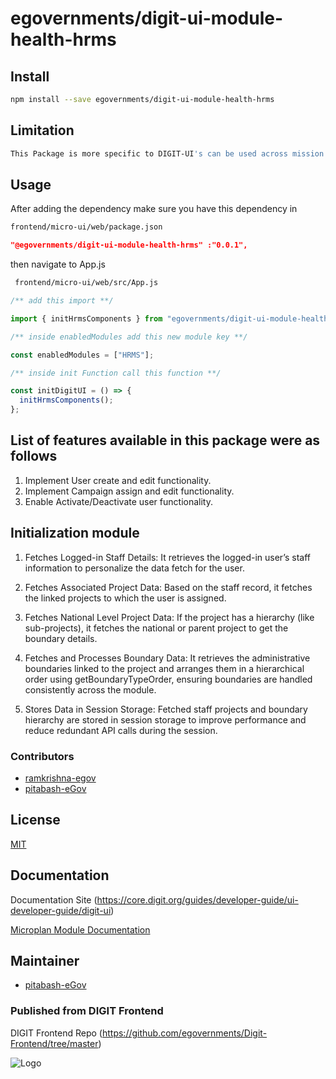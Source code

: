 # egovernments/digit-ui-module-health-hrms

## Install

```bash
npm install --save egovernments/digit-ui-module-health-hrms
```

## Limitation

```bash
This Package is more specific to DIGIT-UI's can be used across mission's
```

## Usage

After adding the dependency make sure you have this dependency in

```bash
frontend/micro-ui/web/package.json
```

```json
"@egovernments/digit-ui-module-health-hrms" :"0.0.1",
```

then navigate to App.js

```bash
 frontend/micro-ui/web/src/App.js
```

```jsx
/** add this import **/

import { initHrmsComponents } from "egovernments/digit-ui-module-health-hrms"

/** inside enabledModules add this new module key **/

const enabledModules = ["HRMS"];

/** inside init Function call this function **/

const initDigitUI = () => {
  initHrmsComponents();
};

```

## List of features available in this package were as follows

1. Implement User create and edit functionality.
2. Implement Campaign assign and edit functionality.
3. Enable Activate/Deactivate user functionality.

## Initialization module
1. Fetches Logged-in Staff Details:
   It retrieves the logged-in user’s staff information to personalize the data fetch for the user.

2. Fetches Associated Project Data:
   Based on the staff record, it fetches the linked projects to which the user is assigned.

3. Fetches National Level Project Data:
   If the project has a hierarchy (like sub-projects), it fetches the national or parent project to get the boundary details.

4. Fetches and Processes Boundary Data:
   It retrieves the administrative boundaries linked to the project and arranges them in a hierarchical order using getBoundaryTypeOrder, ensuring boundaries are handled consistently across the module.

5. Stores Data in Session Storage:
   Fetched staff projects and boundary hierarchy are stored in session storage to improve performance and reduce redundant API calls during the session.



### Contributors

- [ramkrishna-egov](https://github.com/ramkrishna-egov)
- [pitabash-eGov](https://github.com/pitabash-eGov)

## License

[MIT](https://choosealicense.com/licenses/mit/)

## Documentation

Documentation Site (https://core.digit.org/guides/developer-guide/ui-developer-guide/digit-ui)

[Microplan Module Documentation](https://docs.digit.org/public-health/v1.7/setup/configuration/ui-configuration)

## Maintainer

- [pitabash-eGov](https://github.com/pitabash-eGov)


### Published from DIGIT Frontend 
DIGIT Frontend Repo (https://github.com/egovernments/Digit-Frontend/tree/master)


![Logo](https://s3.ap-south-1.amazonaws.com/works-dev-asset/mseva-white-logo.png)

